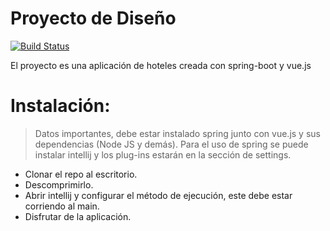 # Proyecto de Diseño



[![Build Status](https://travis-ci.org/joemccann/dillinger.svg?branch=master)](https://travis-ci.org/joemccann/dillinger)

El proyecto es una aplicación de hoteles creada con spring-boot y vue.js

# Instalación:

> Datos importantes, debe estar instalado spring junto con vue.js y sus dependencias 
> (Node JS y demás). Para el uso de spring se puede instalar intellij y los plug-ins
> estarán en la sección de settings.

  - Clonar el repo al escritorio.
  - Descomprimirlo.
  - Abrir intellij y configurar el método de ejecución, este debe estar corriendo al main.
  - Disfrutar de la aplicación.


